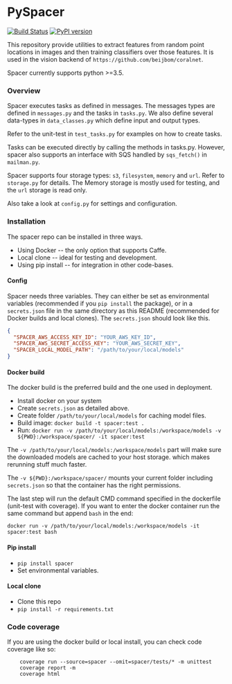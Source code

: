 # PySpacer

[![Build Status](https://travis-ci.org/beijbom/pyspacer.svg?branch=master)](https://travis-ci.org/beijbom/pyspacer)
[![PyPI version](https://badge.fury.io/py/pyspacer.svg)](https://badge.fury.io/py/pyspacer)

This repository provide utilities to extract features from random point 
locations in images and then training classifiers over those features.
It is used in the vision backend of `https://github.com/beijbom/coralnet`.

Spacer currently supports python >=3.5.

### Overview
Spacer executes tasks as defined in messages. The messages types are defined
in `messages.py` and the tasks in `tasks.py`. We also define several data-types
in `data_classes.py` which define input and output types. 

Refer to the unit-test in `test_tasks.py` for examples on how to create tasks.

Tasks can be executed directly by calling the methods in tasks.py. 
However, spacer also supports an interface with SQS 
handled by `sqs_fetch()` in `mailman.py`. 

Spacer supports four storage types: `s3`, `filesystem`, `memory` and `url`.
 Refer to `storage.py` for details. The Memory storage is mostly used for 
 testing, and the `url` storage is read only.

Also take a look at `config.py` for settings and configuration. 

### Installation

The spacer repo can be installed in three ways.
* Using Docker -- the only option that supports Caffe.
* Local clone -- ideal for testing and development.
* Using pip install -- for integration in other code-bases.

#### Config
Spacer needs three variables. They can either be set
as environmental variables (recommended if you `pip install` the package), 
or in a `secrets.json` file in the same directory as this README 
(recommended for Docker builds and local clones). 
The `secrets.json` should look like this.
```json
{
  "SPACER_AWS_ACCESS_KEY_ID": "YOUR_AWS_KEY_ID",
  "SPACER_AWS_SECRET_ACCESS_KEY": "YOUR_AWS_SECRET_KEY",
  "SPACER_LOCAL_MODEL_PATH": "/path/to/your/local/models"
}
``` 

#### Docker build
The docker build is the preferred build and the one used in deployment.
* Install docker on your system
* Create `secrets.json` as detailed above.
* Create folder `/path/to/your/local/models` for caching model files.
* Build image: `docker build -t spacer:test .`
* Run: `docker run -v /path/to/your/local/models:/workspace/models -v ${PWD}:/workspace/spacer/ -it spacer:test`

The `-v /path/to/your/local/models:/workspace/models` part will make sure 
the downloaded models are cached to your host storage. 
which makes rerunning stuff much faster.

The `-v ${PWD}:/workspace/spacer/` mounts your current folder including 
`secrets.json` so that the container has the right permissions.

The last step will run the default CMD command specified in the dockerfile 
(unit-test with coverage). If you want to enter the docker container 
run the same command but append `bash` in the end: 

```
docker run -v /path/to/your/local/models:/workspace/models -it spacer:test bash
```

#### Pip install
* `pip install spacer`
* Set environmental variables.

#### Local clone
* Clone this repo
* `pip install -r requirements.txt`

### Code coverage
If you are using the docker build or local install, 
you can check code coverage like so:
```
    coverage run --source=spacer --omit=spacer/tests/* -m unittest    
    coverage report -m
    coverage html
```
